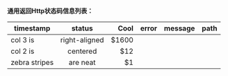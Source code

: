 **通用返回Http状态码信息列表：**

| timestamp        | status        | Cool  | error            | message                           | path             |
| -----------------|:-------------:| -----:|:----------------:|----------------------------------:|:----------------:|
| col 3 is         | right-aligned | $1600 |
| col 2 is         | centered      |   $12 |
| zebra stripes    | are neat      |    $1 |